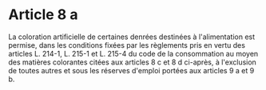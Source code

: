 # Article 8 a

La coloration artificielle de certaines denrées destinées à l'alimentation est permise, dans les conditions fixées par les règlements pris en vertu des articles L. 214-1, L. 215-1 et L. 215-4 du code de la consommation au moyen des matières colorantes citées aux articles 8 c et 8 d ci-après, à l'exclusion de toutes autres et sous les réserves d'emploi portées aux articles 9 a et 9 b.
